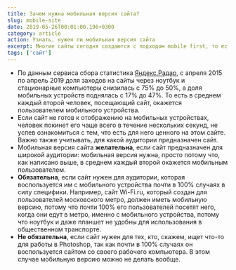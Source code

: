 ```yaml
---
title: Зачем нужна мобильная версия сайта?
slug: mobile-site
date: 2019-05-26T00:01:00.196+0300
category: article
action: Узнать, нужен ли мобильная версия сайта
excerpt: Многие сайты сегодня создаются с подходом mobile first, то есть с приоритетом на разработку мобильной версии. Оправдано ли это? Нужна ли вам мобильная версия?
tags: ['сайт']
---
```


- По данным сервиса сбора статистика [Яндекс.Радар](https://radar.yandex.ru/device_categories?period=all), с апреля 2015 по апрель 2019 доля заходов на сайты через ноутбук и стационарные компьютеры снизилась с 75% до 50%, а доля мобильных устройств поднялась с 17% до 47%. То есть в среднем каждый второй человек, посещающий сайт, окажется пользователем мобильного устройства.
- Если сайт не готов к отображению на мобильных устройствах, человек покинет его чаще всего в течение нескольких секунд, не успев ознакомиться с тем, что есть для него ценного на этом сайте.
Важно также учитывать, для какой аудитории предназначен сайт.
- Мобильная версия сайта **желательна**, если сайт предназначен для широкой аудитории: мобильная версия нужна, просто потому что, как написано выше, в среднем каждый второй окажется мобильным пользователем.
- **Обязательна**, если сайт нужен для аудитории, которая воспользуется им с мобильного устройства почти в 100% случаях в силу специфики. Например, сайт Wi-Fi.ru, который создан для пользователей московского метро, должен иметь мобильную версию, потому что почти 100% его пользователей посетят него, когда они едут в метро, именно с мобильного устройства, потому что ноутбук и даже планшет не удобны для использования в общественном транспорте.
- **Не обязательна**, если сайт нужен для тех, кто, скажем, ищет что-то для работы в Photoshop, так как почти в 100% случаях он воспользуется сайтом со своего рабочего компьютера. В этом случае мобильную версию можно не делать вообще.
